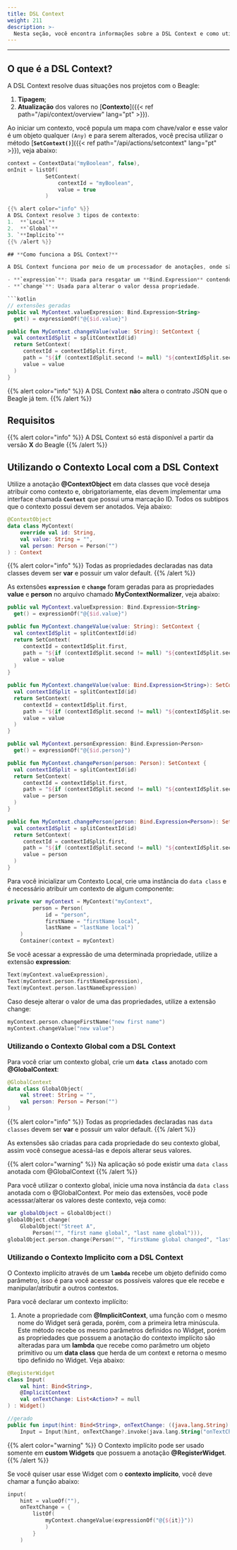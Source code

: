 ```yaml
---
title: DSL Context
weight: 211
description: >-
  Nesta seção, você encontra informações sobre a DSL Context e como utilizá-la
---
```


---

## **O que é a DSL Context?**

A DSL Context resolve duas situações nos projetos com o Beagle: 
1. **Tipagem**;
2. **Atualização** dos valores no [**Contexto**]({{< ref path="/api/context/overview" lang="pt" >}}).

Ao iniciar um contexto, você popula um mapa com chave/valor e esse valor é um objeto qualquer `(Any)` e para  serem alterados, você precisa utilizar o método [**`SetContext()`**]({{< ref path="/api/actions/setcontext" lang="pt" >}}), veja abaixo: 

```kotlin
context = ContextData("myBoolean", false),
onInit = listOf(
            SetContext(
                contextId = "myBoolean",
                value = true
            )

{{% alert color="info" %}}
A DSL Context resolve 3 tipos de contexto: 
1.  **`Local`**
2.  **`Global`**
3. `**Implícito`**
{{% /alert %}}

## **Como funciona a DSL Context?**

A DSL Context funciona por meio de um processador de anotações, onde são geradas extensões das classes de contexto que são anotadas com **@ContextObject** e para cada propriedade são criadas 2 extensões: 

- **`expression`**: Usada para resgatar um **Bind.Expression** contendo o seu valor.
- **`change`**: Usada para alterar o valor dessa propriedade.

```kotlin
// extensões geradas
public val MyContext.valueExpression: Bind.Expression<String>
  get() = expressionOf("@{$id.value}")

public fun MyContext.changeValue(value: String): SetContext {
  val contextIdSplit = splitContextId(id)
  return SetContext(
     contextId = contextIdSplit.first,
     path = "${if (contextIdSplit.second != null) "${contextIdSplit.second}." else ""}value",
     value = value
  )
}
```

{{% alert color="info" %}}
A DSL Context **não** altera o contrato JSON que o Beagle já tem.
{{% /alert %}}

## **Requisitos**

{{% alert color="info" %}}
A DSL Context só está disponível a partir da versão **X** do Beagle
{{% /alert %}}

##  **Utilizando o Contexto Local com a DSL Context**

Utilize a anotação **@ContextObject** em data classes que você deseja atribuir como contexto e, obrigatoriamente, elas devem implementar uma interface chamada **`Context`** que possui uma marcação ID. 
Todos os subtipos que o contexto possui devem ser anotados. Veja abaixo: 

```kotlin
@ContextObject
data class MyContext(
    override val id: String,
    val value: String = "",
    val person: Person = Person("")
) : Context
```

{{% alert color="info" %}}
Todas as propriedades declaradas nas data classes devem ser **var** e possuir um valor default.
{{% /alert %}}

As extensões **`expression`** e **`change`** foram geradas para as propriedades **value** e **person** no arquivo chamado **MyContextNormalizer**, veja abaixo:

```kotlin
public val MyContext.valueExpression: Bind.Expression<String>
  get() = expressionOf("@{$id.value}")

public fun MyContext.changeValue(value: String): SetContext {
  val contextIdSplit = splitContextId(id)
  return SetContext(
     contextId = contextIdSplit.first,
     path = "${if (contextIdSplit.second != null) "${contextIdSplit.second}." else ""}value",
     value = value
  )
}

public fun MyContext.changeValue(value: Bind.Expression<String>): SetContext {
  val contextIdSplit = splitContextId(id)
  return SetContext(
     contextId = contextIdSplit.first,
     path = "${if (contextIdSplit.second != null) "${contextIdSplit.second}." else ""}value",
     value = value
  )
}

public val MyContext.personExpression: Bind.Expression<Person>
  get() = expressionOf("@{$id.person}")

public fun MyContext.changePerson(person: Person): SetContext {
  val contextIdSplit = splitContextId(id)
  return SetContext(
     contextId = contextIdSplit.first,
     path = "${if (contextIdSplit.second != null) "${contextIdSplit.second}." else ""}person",
     value = person
  )
}

public fun MyContext.changePerson(person: Bind.Expression<Person>): SetContext {
  val contextIdSplit = splitContextId(id)
  return SetContext(
     contextId = contextIdSplit.first,
     path = "${if (contextIdSplit.second != null) "${contextIdSplit.second}." else ""}person",
     value = person
  )
}
```

Para você inicializar um Contexto Local, crie uma instância do `data class` e é necessário atribuir um contexto de algum componente:

```kotlin
private var myContext = MyContext("myContext",
        person = Person(
            id = "person",
            firstName = "firstName local",
            lastName = "lastName local")
    )
    Container(context = myContext)
```

Se você acessar a expressão de uma determinada propriedade, utilize a extensão **expression**:

```kotlin
Text(myContext.valueExpression),
Text(myContext.person.firstNameExpression),
Text(myContext.person.lastNameExpression)
```

Caso deseje alterar o valor de uma das propriedades, utilize a extensão change:

```kotlin
myContext.person.changeFirstName("new first name")
myContext.changeValue("new value")
```

### **Utilizando o Contexto Global com a DSL Context**

Para você criar um contexto global, crie um **`data class`** anotado com **@GlobalContext**:

```kotlin
@GlobalContext
data class GlobalObject(
    val street: String = "",
    val person: Person = Person("")
)
```

{{% alert color="info" %}}
Todas as propriedades declaradas nas `data classes` devem ser **var** e possuir um valor default.
{{% /alert %}}

As extensões são criadas para cada propriedade do seu contexto global, assim você consegue acessá-las e depois alterar seus valores.

{{% alert color="warning" %}}
Na aplicação só pode existir uma `data class` anotada com @GlobalContext
{{% /alert %}}

Para você utilizar o contexto global, inicie uma nova instância da `data class` anotada com o @GlobalContext. Por meio das extensões, você pode acesssar/alterar os valores deste contexto, veja como:

```kotlin
var globalObject = GlobalObject()
globalObject.change(
    GlobalObject("Street A",
        Person("", "first name global", "last name global"))),
globalObject.person.change(Person("", "firstName global changed", "lastName global changed"))
```

### **Utilizando o Contexto Implicito com a DSL Context**

O Contexto implícito através de um **`lambda`** recebe um objeto definido como parâmetro, isso é para você acessar os possíveis valores que ele recebe e manipular/atributir a outros contextos. 

Para você declarar um contexto implícito: 
1. Anote a propriedade com **@ImplicitContext**, uma função com o mesmo nome do Widget será gerada, porém, com a primeira letra minúscula. 
Este método recebe os mesmo parâmetros definidos no Widget, porém as propriedades que possuem a anotação do contexto implícito são alteradas para um **lambda** que recebe como parâmetro um objeto primitivo ou um **data class** que herda de um context e retorna o mesmo tipo definido no Widget.
Veja abaixo:

```kotlin
@RegisterWidget
class Input(
    val hint: Bind<String>,
    @ImplicitContext
    val onTextChange: List<Action>? = null
) : Widget()

//gerado
public fun input(hint: Bind<String>, onTextChange: ((java.lang.String) -> List<Action>)? = null):
    Input = Input(hint, onTextChange?.invoke(java.lang.String("onTextChange")))
```

{{% alert color="warning" %}}
O Contexto implícito pode ser usado somente em **custom Widgets** que possuem a anotação **@RegisterWidget**.
{{% /alert %}}

Se você quiser usar esse Widget com o **contexto implícito**, você deve chamar a função abaixo:

```kotlin
input(
    hint = valueOf(""),
    onTextChange = {
        listOf(
            myContext.changeValue(expressionOf("@{${it}}"))
            )
        }
    )
```